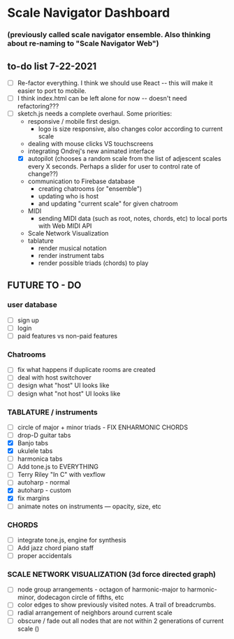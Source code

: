 # Scale Navigator Dashboard 
### (previously called scale navigator ensemble. Also thinking about re-naming to "Scale Navigator Web")
## to-do list 7-22-2021

- [ ] Re-factor everything. I think we should use React -- this will make it easier to port to mobile.
- [ ] I think index.html can be left alone for now -- doesn't need refactoring???
- [ ] sketch.js needs a complete overhaul. Some priorities:
  - responsive / mobile first design.
    - logo is size responsive, also changes color according to current scale
  - dealing with mouse clicks VS touchscreens
  - integrating Ondrej's new animated interface
  - [x] autopilot (chooses a random scale from the list of adjescent scales every X seconds. Perhaps a slider for user to control rate of change??)
  - communication to Firebase database 
    - creating chatrooms (or "ensemble")
    - updating who is host 
    - and updating "current scale" for given chatroom
  - MIDI
    - sending MIDI data (such as root, notes, chords, etc) to local ports with Web MIDI API
  - Scale Network Visualization
  - tablature
    - render musical notation
    - render instrument tabs
    - render possible triads (chords) to play
    
    
  
## FUTURE TO - DO 
### user database
- [ ]  sign up
- [ ]  login
- [ ]  paid features vs non-paid features

### Chatrooms
- [ ]  fix what happens if duplicate rooms are created
- [ ]  deal with host switchover
- [ ]  design what "host" UI looks like
- [ ]  design what "not host" UI looks like

### TABLATURE / instruments
- [ ]  circle of major + minor triads - FIX ENHARMONIC CHORDS
- [ ]  drop-D guitar tabs
- [x]  Banjo tabs
- [x]  ukulele tabs
- [ ]  harmonica tabs
- [ ]  Add tone.js to EVERYTHING
- [ ]  Terry Riley "In C" with vexflow
- [ ]  autoharp - normal
- [x]  autoharp - custom
- [x]  fix margins
- [ ]  animate notes on instruments — opacity, size, etc

### CHORDS
- [ ]  integrate tone.js, engine for synthesis
- [ ]  Add jazz chord piano staff
- [ ]  proper accidentals

### SCALE NETWORK VISUALIZATION (3d force directed graph)
- [ ]  node group arrangements - octagon of harmonic-major to harmonic-minor, dodecagon circle of fifths, etc
- [ ]  color edges to show previously visited notes. A trail of breadcrumbs.
- [ ]  radial arrangement of neighbors around current scale
- [ ]  obscure / fade out all nodes that are not within 2 generations of current scale ()
